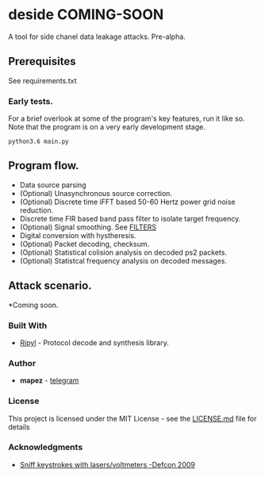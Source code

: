 # deside COMING-SOON
A tool for side chanel data leakage attacks. Pre-alpha.


## Prerequisites

See requirements.txt


### Early tests.
For a brief overlook at some of the program's key features, run it like so. Note that the program is on a very early development stage.

```
python3.6 main.py
```

## Program flow.

* Data source parsing
* (Optional) Unasynchronous source correction.
* (Optional) Discrete time iFFT based 50-60 Hertz power grid noise reduction. 
* Discrete time FIR based band pass filter to isolate target frequency.
* (Optional) Signal smoothing. See [FILTERS](https://github.com/zadewg/deside-COMING-SOON/edit/master/FILTERS.py)
* Digital conversion with hystheresis.
* (Optional) Packet decoding, checksum.
* (Optional) Statistical colision analysis on decoded ps2 packets.
* (Optional) Statistcal frequency analysis on decoded messages.


## Attack scenario.

*Coming soon.



### Built With

* [Ripyl](https://github.com/kevinpt/ripyl) - Protocol decode and synthesis library.


### Author

* **mapez** - [telegram](https://t.me/mapezz)


### License

This project is licensed under the MIT License - see the [LICENSE.md](LICENSE.md) file for details


### Acknowledgments

* [Sniff keystrokes with lasers/voltmeters -Defcon 2009](http://www.blackhat.com/presentations/bh-usa-09/BARISANI/BHUSA09-Barisani-Keystrokes-SLIDES.pdf)
